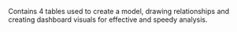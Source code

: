 Contains 4 tables used to create a model, drawing relationships and creating dashboard visuals for effective and speedy analysis.

